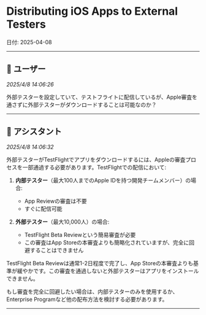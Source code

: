 # Distributing iOS Apps to External Testers

日付: 2025-04-08

---

## 👤 ユーザー
*2025/4/8 14:06:26*

外部テスターを設定していて、テストフライトに配信しているが、Apple審査を通さずに外部テスターがダウンロードすることは可能なのか？

---

## 🤖 アシスタント
*2025/4/8 14:06:32*

外部テスターがTestFlightでアプリをダウンロードするには、Appleの審査プロセスを一部通過する必要があります。TestFlightでの配信において:

1. **内部テスター**（最大100人までのApple IDを持つ開発チームメンバー）の場合:
   - App Reviewの審査は不要
   - すぐに配信可能

2. **外部テスター**（最大10,000人）の場合:
   - TestFlight Beta Reviewという簡易審査が必要
   - この審査はApp Storeの本審査よりも簡略化されていますが、完全に回避することはできません

TestFlight Beta Reviewは通常1-2日程度で完了し、App Storeの本審査よりも基準が緩やかです。この審査を通過しないと外部テスターはアプリをインストールできません。

もし審査を完全に回避したい場合は、内部テスターのみを使用するか、Enterprise Programなど他の配布方法を検討する必要があります。

---
